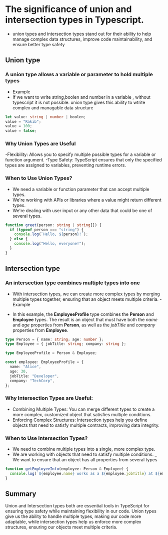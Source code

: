 # The significance of union and intersection types in Typescript.
- union types and intersection types stand out for their ability to help manage complex data structures, improve code maintainability, and ensure better type safety

## Union type
### A union type allows a variable or parameter to hold multiple types

- Example
- If we want to write string,boolen and number in a variable , without typescript it is not possible. union type gives this ability to wtrite complex and managable data structure
```ts
let value: string | number | boolen;
value = "Rakib"; 
value = 100;   
value = false;  

```
### Why Union Types are Useful
-Flexibility: Allows you to specify multiple possible types for a variable or function argument.
-Type Safety: TypeScript ensures that only the specified types are assigned to variables, preventing runtime errors.

### When to Use Union Types?
- We need a variable or function parameter that can accept multiple types.
- We're working with APIs or libraries where a value might return different types.
- We're dealing with user input or any other data that could be one of several types.

```ts
function greet(person: string | string[]) {
  if (typeof person === "string") {
    console.log(`Hello, ${person}!`);
  } else {
    console.log("Hello, everyone!");
  }
}
```



## Intersection type
### An intersection type combines multiple types into one
- With intersection types, we can create more complex types by merging multiple types together, ensuring that an object meets multiple criteria.
-Example

- In this example, the **EmployeeProfile** type combines the **Person** and **Employee** types. The result is an object that must have both the *name* and *age* properties from **Person**, as well as the *jobTitle* and *company* properties from **Employee**.
```ts
type Person = { name: string; age: number };
type Employee = { jobTitle: string; company: string };

type EmployeeProfile = Person & Employee;

const employee: EmployeeProfile = {
  name: "Alice",
  age: 30,
  jobTitle: "Developer",
  company: "TechCorp",
};
```

### Why Intersection Types are Useful:
- Combining Multiple Types: You can merge different types to create a more complex, customized object that satisfies multiple conditions.
- Enforcing Complex Structures: Intersection types help you define objects that need to satisfy multiple contracts, improving data integrity.

### When to Use Intersection Types?

- We need to combine multiple types into a single, more complex type.
- We are working with objects that need to satisfy multiple conditions.
_ We want to ensure that an object has all properties from several types

```ts
function getEmployeeInfo(employee: Person & Employee) {
  console.log(`${employee.name} works as a ${employee.jobTitle} at ${employee.company}`);
}
```

## Summary
Union and Intersection types both are essential tools in TypeScript for ensuring type safety while maintaining flexibility in our code. Union types give us the ability to handle multiple types, making our code more adaptable, while intersection types help us enforce more complex structures, ensuring our objects meet multiple criteria.